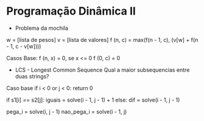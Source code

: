 # Programação Dinâmica II

- Problema da mochila

w = [lista de pesos]
v = [lista de valores]
f (n, c) = max(f(n - 1, c), (v[w] + f(n - 1, c - v[w])))

Casos Base:
f (n, x) = 0, se x <= 0
f (0, c) = 0

- LCS - Longest Common Sequence
Qual a maior subsequencias entre duas strings?

Caso base
if i < 0 or j < 0:
    return 0

if s1[i] == s2[j]:
    iguais = solve(i - 1, j - 1) + 1
else:
    dif = solve(i - 1, j - 1)
    
pega_i = solve(i, j - 1)
nao_pega_i = solve(i - 1, j)
